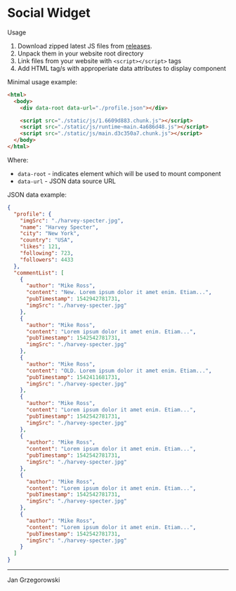 # Social Widget

Usage

1. Download zipped latest JS files from [releases](https://github.com/jmarceli/social-widget/releases).
2. Unpack them in your website root directory
3. Link files from your website with `<script></script>` tags
4. Add HTML tag/s with approperiate data attributes to display component

Minimal usage example:

```html
<html>
  <body>
    <div data-root data-url="./profile.json"></div>

    <script src="./static/js/1.6609d883.chunk.js"></script>
    <script src="./static/js/runtime~main.4a686d48.js"></script>
    <script src="./static/js/main.d3c350a7.chunk.js"></script>
  </body>
</html>
```

Where:

- `data-root` - indicates element which will be used to mount component
- `data-url` - JSON data source URL

JSON data example:

```json
{
  "profile": {
    "imgSrc": "./harvey-specter.jpg",
    "name": "Harvey Specter",
    "city": "New York",
    "country": "USA",
    "likes": 121,
    "following": 723,
    "followers": 4433
  },
  "commentList": [
    {
      "author": "Mike Ross",
      "content": "New. Lorem ipsum dolor it amet enim. Etiam...",
      "pubTimestamp": 1542942781731,
      "imgSrc": "./harvey-specter.jpg"
    },
    {
      "author": "Mike Ross",
      "content": "Lorem ipsum dolor it amet enim. Etiam...",
      "pubTimestamp": 1542542781731,
      "imgSrc": "./harvey-specter.jpg"
    },
    {
      "author": "Mike Ross",
      "content": "OLD. Lorem ipsum dolor it amet enim. Etiam...",
      "pubTimestamp": 1542411681731,
      "imgSrc": "./harvey-specter.jpg"
    },
    {
      "author": "Mike Ross",
      "content": "Lorem ipsum dolor it amet enim. Etiam...",
      "pubTimestamp": 1542542781731,
      "imgSrc": "./harvey-specter.jpg"
    },
    {
      "author": "Mike Ross",
      "content": "Lorem ipsum dolor it amet enim. Etiam...",
      "pubTimestamp": 1542542781731,
      "imgSrc": "./harvey-specter.jpg"
    },
    {
      "author": "Mike Ross",
      "content": "Lorem ipsum dolor it amet enim. Etiam...",
      "pubTimestamp": 1542542781731,
      "imgSrc": "./harvey-specter.jpg"
    },
    {
      "author": "Mike Ross",
      "content": "Lorem ipsum dolor it amet enim. Etiam...",
      "pubTimestamp": 1542542781731,
      "imgSrc": "./harvey-specter.jpg"
    }
  ]
}
```

---

Jan Grzegorowski
